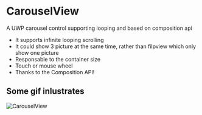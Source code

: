 # CarouselView
A UWP carousel control supporting looping and based on composition api
- It supports infinite looping scrolling
- It could show 3 picture at the same time, rather than filpview which only show one picture
- Responsable to the container size
- Touch or mouse wheel
- Thanks to the Composition API!
## Some gif inlustrates
![CarouselView](https://img3.doubanio.com/view/status/raw/public/7f8372f71c091e6.jpg)

